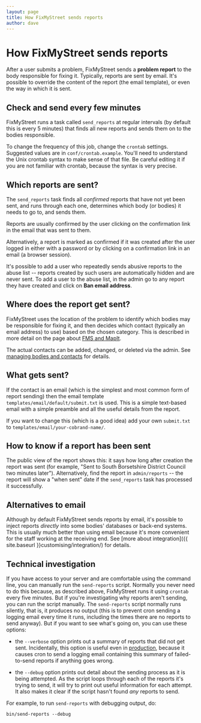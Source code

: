 ```yaml
---
layout: page
title: How FixMyStreet sends reports
author: dave
---
```


# How FixMyStreet sends reports

<p class="lead">
After a user submits a problem, FixMyStreet sends a <strong>problem report</strong> to the body responsible for fixing it. Typically, reports
are sent by email. It's possible to override the content of the report (the email template), or even the way in which it is sent.
</p>

## Check and send every few minutes

FixMyStreet runs a task called `send_reports` at regular intervals (by default this is every 5 minutes) that finds all new reports and sends them on to the bodies responsible.

To change the frequency of this job, change the `crontab` settings. Suggested values are in `conf/crontab.example`. You'll need to understand the Unix crontab syntax to make sense of that file. Be careful editing it if you are not familiar with crontab, because the syntax is very precise.

## Which reports are sent?

The `send_reports` task finds all *confirmed* reports that have not yet been sent, and runs through each one, determines which body (or bodies) it needs to go to, and sends them.

Reports are usually confirmed by the user clicking on the confirmation link in the email that was sent to them.

Alternatively, a report is marked as confirmed if it was created after the user logged in either with a password or by clicking on a confirmation link in an email (a browser session).

It's possible to add a user who repeatedly sends abusive reports to the abuse list -- reports created by such users are automatically hidden and are never sent. To add a user to the abuse list, in the admin go to any report they have created and click on **Ban email address**.

## Where does the report get sent?

FixMyStreet uses the location of the problem to identify which bodies may be responsible for fixing it, and then decides which contact (typically an email address) to use) based on the chosen category. This is described in more detail on the page about [FMS and MapIt](/customising/fms_and_mapit).

The actual contacts can be added, changed, or deleted via the admin. See [managing bodies and contacts](/running/bodies_and_contacts) for details.

## What gets sent?

If the contact is an email (which is the simplest and most common form of report sending) then the email template `templates/email/default/submit.txt` is used. This is a simple text-based email with a simple preamble and all the useful details from the report.

If you want to change this (which is a good idea) add your own `submit.txt` to `templates/email/your-cobrand-name/`.

## How to know if a report has been sent

The public view of the report shows this: it says how long after creation the
report was sent (for example, "Sent to South Borsetshire District Council two
minutes later"). Alternatively, find the report in `admin/reports` -- the
report will show a "when sent" date if the `send_reports` task has processed
it successfully.

## Alternatives to email

Although by default FixMyStreet sends reports by email, it's possible to inject reports *directly* into some
bodies' databases or back-end systems. This is usually much better than using email because it's more convenient
for the staff working at the receiving end. See
[more about integration]({{ site.baseurl }}customising/integration/) for details.

## Technical investigation

If you have access to your server and are comfortable using the command line, 
you can manually run the `send-reports` script. Normally you never need to do
this because, as described above, FixMyStreet runs it using `crontab` every
five minutes. But if you're investigating why reports aren't sending, you can
run the script manually. The `send-reports` script normally runs silently, that
is, it produces no output (this is to prevent cron sending a logging email
every time it runs, including the times there are no reports to send anyway).
But if you want to see what's going on, you can use these options:

   * the `--verbose` option prints out a summary of reports that did not get
     sent. Incidentally, this option is useful even in
     <a href="{{ site.baseurl }}glossary/#production" class="glossary__link">production</a>,
     because it causes cron to send a logging email containing this summary of
     failed-to-send reports if anything goes wrong.

   * the `--debug` option prints out detail about the sending process as
     it is being attempted. As the script loops through each of the reports
     it's trying to send, it will try to print out useful information for each
     attempt. It also makes it clear if the script hasn't found *any* reports
     to send.

For example, to run `send-reports` with debugging output, do:

    bin/send-reports --debug

